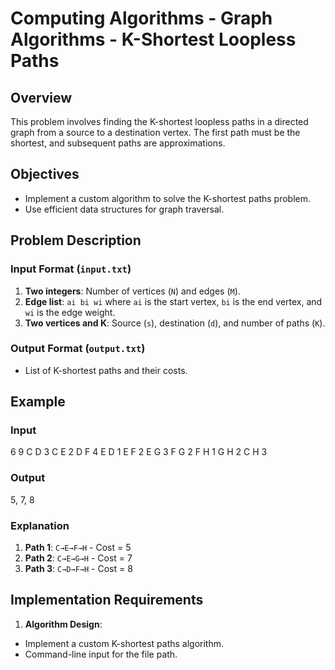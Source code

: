 # Computing Algorithms - Graph Algorithms - K-Shortest Loopless Paths

## Overview

This problem involves finding the K-shortest loopless paths in a directed graph from a source to a destination vertex. The first path must be the shortest, and subsequent paths are approximations.

## Objectives

- Implement a custom algorithm to solve the K-shortest paths problem.
- Use efficient data structures for graph traversal.

## Problem Description

### Input Format (`input.txt`)

1. **Two integers**: Number of vertices (`N`) and edges (`M`).
2. **Edge list**: `ai bi wi` where `ai` is the start vertex, `bi` is the end vertex, and `wi` is the edge weight.
3. **Two vertices and K**: Source (`s`), destination (`d`), and number of paths (`K`).

### Output Format (`output.txt`)

- List of K-shortest paths and their costs.

## Example

### Input
6 9
C D 3
C E 2
D F 4
E D 1
E F 2
E G 3
F G 2
F H 1
G H 2
C H 3

### Output
5, 7, 8

### Explanation
1. **Path 1**: `C→E→F→H` - Cost = 5
2. **Path 2**: `C→E→G→H` - Cost = 7
3. **Path 3**: `C→D→F→H` - Cost = 8

## Implementation Requirements

1. **Algorithm Design**:
  - Implement a custom K-shortest paths algorithm.
  - Command-line input for the file path.